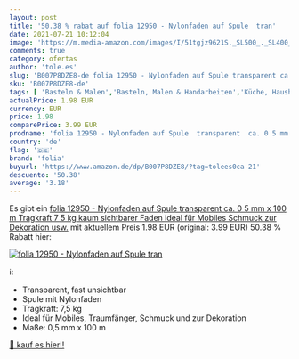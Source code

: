 ```yaml
---
layout: post
title: '50.38 % rabat auf folia 12950 - Nylonfaden auf Spule  tran'
date: 2021-07-21 10:12:04
image: 'https://m.media-amazon.com/images/I/51tgjz9621S._SL500_._SL400_.jpg'
comments: true
category: ofertas
author: 'tole.es'
slug: 'B007P8DZE8-de folia 12950 - Nylonfaden auf Spule transparent ca. 0 5 mm...'
sku: 'B007P8DZE8-de'
tags: [ 'Basteln & Malen','Basteln, Malen & Handarbeiten','Küche, Haushalt & Wohnen','Perlenweben & Schmuckherstellung','Perlenweben-Werkzeug','Spielzeug','folia', ]
actualPrice: 1.98 EUR
currency: EUR
price: 1.98
comparePrice: 3.99 EUR
prodname: 'folia 12950 - Nylonfaden auf Spule  transparent  ca. 0 5 mm x 100 m  Tragkraft 7 5 kg  kaum sichtbarer Faden ideal für Mobiles  Schmuck  zur Dekoration usw.'
country: 'de'
flag: '🇩🇪'
brand: 'folia'
buyurl: 'https://www.amazon.de/dp/B007P8DZE8/?tag=tolees0ca-21'
descuento: '50.38'
average: '3.18'
---
```


Es gibt ein [folia 12950 - Nylonfaden auf Spule  transparent  ca. 0 5 mm x 100 m  Tragkraft 7 5 kg  kaum sichtbarer Faden ideal für Mobiles  Schmuck  zur Dekoration usw.](https://www.amazon.de/dp/B007P8DZE8/?tag=tolees0ca-21) mit aktuellem Preis 1.98 EUR (original: 3.99 EUR) 50.38 % Rabatt hier:

[![folia 12950 - Nylonfaden auf Spule  tran](https://m.media-amazon.com/images/I/51tgjz9621S._SL500_._SL400_.jpg)](https://www.amazon.de/dp/B007P8DZE8/?tag=tolees0ca-21)

ℹ️:

- Transparent, fast unsichtbar
- Spule mit Nylonfaden
- Tragkraft: 7,5 kg
- Ideal für Mobiles, Traumfänger, Schmuck und zur Dekoration
- Maße: 0,5 mm x 100 m

[🛒 kauf es hier!!](https://www.amazon.de/dp/B007P8DZE8/?tag=tolees0ca-21)
